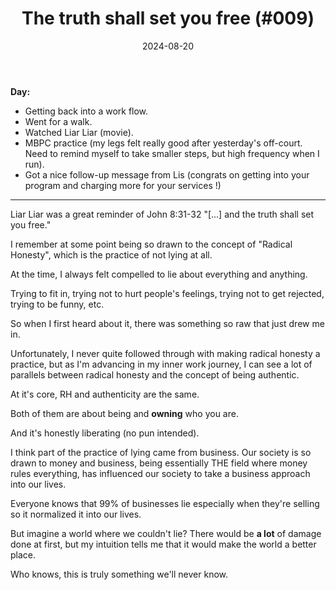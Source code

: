 ﻿---
title: The truth shall set you free (#009)
date: 2024-08-20
categories: ["daily"]
tags: posts

---
**Day:**  

- Getting back into a work flow.
- Went for a walk.
- Watched Liar Liar (movie).
- MBPC practice (my legs felt really good after yesterday's off-court. Need to remind myself to take smaller steps, but high frequency when I run).
- Got a nice follow-up message from Lis (congrats on getting into your program and charging more for your services !)
___  

Liar Liar was a great reminder of John 8:31-32 "[...] and the truth shall set you free."

I remember at some point being so drawn to the concept of "Radical Honesty", which is the practice of not lying at all.

At the time, I always felt compelled to lie about everything and anything.

Trying to fit in, trying not to hurt people's feelings, trying not to get rejected, trying to be funny, etc.

So when I first heard about it, there was something so raw that just drew me in.

Unfortunately, I never quite followed through with making radical honesty a practice, but as I'm advancing in my inner work journey, I can see a lot of parallels between radical honesty and the concept of being authentic.

At it's core, RH and authenticity are the same.

Both of them are about being and **owning** who you are.

And it's honestly liberating (no pun intended).

I think part of the practice of lying came from business. Our society is so drawn to money and business, being essentially THE field where money rules everything, has influenced our society to take a business approach into our lives.

Everyone knows that 99% of businesses lie especially when they're selling so it normalized it into our lives.

But imagine a world where we couldn't lie? There would be **a lot** of damage done at first, but my intuition tells me that it would make the world a better place.

Who knows, this is truly something we'll never know.
